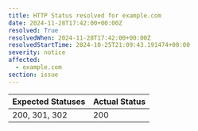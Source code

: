 ```yaml
---
title: HTTP Status resolved for example.com
date: 2024-11-28T17:42:00+00:00Z
resolved: True
resolvedWhen: 2024-11-28T17:42:00+00:00Z
resolvedStartTime: 2024-10-25T21:09:43.191474+00:00
severity: notice
affected:
  - example.com
section: issue
---
```


| Expected Statuses | Actual Status  |
|-------------------|----------------|
| 200, 301, 302 | 200 |
